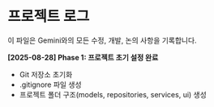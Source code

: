 # 프로젝트 로그

이 파일은 Gemini와의 모든 수정, 개발, 논의 사항을 기록합니다.

**[2025-08-28] Phase 1: 프로젝트 초기 설정 완료**
- Git 저장소 초기화
- .gitignore 파일 생성
- 프로젝트 폴더 구조(models, repositories, services, ui) 생성
